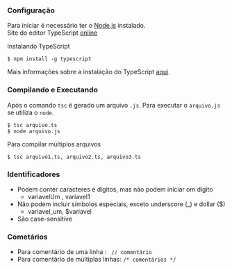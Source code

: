 ###  Configuração
Para iniciar é necessário ter o [Node.js](https://nodejs.org/en/) instalado.  
Site do editor TypeScript [online](http://www.typescriptlang.org/play/index.html)

Instalando TypeScript  

    $ npm install -g typescript

Mais informações sobre a instalação do TypeScript [aqui](https://github.com/Microsoft/TypeScript).

### Compilando e Executando 
Após o comando `tsc` é gerado um arquivo `.js`. Para executar o `arquivo.js` se utiliza o `node`.  

    $ tsc arquivo.ts 
    $ node arquivo.js

Para compilar múltiplos arquivos      

    $ tsc arquivo1.ts, arquivo2.ts, arquivo3.ts

### Identificadores
- Podem conter caracteres e dígitos, mas não podem iniciar om dígito  
    - variavelUm , variavel1  
- Não podem incluir símbolos especiais, exceto  underscore (_) e dollar ($)  
    - variavel_um, $variavel  
- São case-sensitive 

### Cometários
- Para comentário de uma linha :  ` // comentário`
- Para comentário de múltiplas linhas:  `/* comentários */`





    
